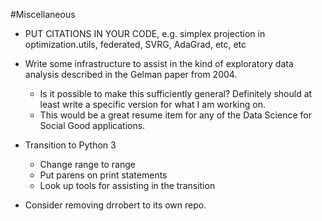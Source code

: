 #Miscellaneous
* PUT CITATIONS IN YOUR CODE, e.g. simplex projection in optimization.utils, federated, SVRG, AdaGrad, etc, etc

* Write some infrastructure to assist in the kind of exploratory data analysis described in the Gelman paper from 2004.
    * Is it possible to make this sufficiently general? Definitely should at least write a specific version for what I am working on.
    * This would be a great resume item for any of the Data Science for Social Good applications.

* Transition to Python 3
    * Change range to range
    * Put parens on print statements
    * Look up tools for assisting in the transition

* Consider removing drrobert to its own repo.
